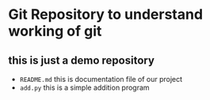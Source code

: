 # Git Repository to understand working of git
## this is just a demo repository

- `README.md` this is documentation file of our project
- `add.py` this is a simple addition program
